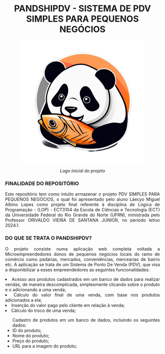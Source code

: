 <div align="center">
  <h1> 
    PANDSHIPDV  - SISTEMA DE PDV SIMPLES PARA PEQUENOS NEGÓCIOS
  </h1>
  <img src="https://github.com/laecyo2003/pdvsimplesl/blob/master/pdv_imagens/PandshiPDV.png?raw=true" alt="Logo Inicial do projeto" width=400px height=400px>
  <p>
    <em> 
      Logo inicial do projeto
    </em>
  </p>
</div>

<div align="justify">
  <h3>
    FINALIDADE DO REPOSITÓRIO
  </h3>
  <p>
    Este repositório tem como intuito armazenar o projeto PDV SIMPLES PARA PEQUENOS NEGÓCIOS, o qual foi apresentado pelo aluno Láecyo Miguel Albino Lopes
    como projeto final referente à disciplina de Lógica de Programação - (LOP) - ECT3104 da Escola de Ciências e Tecnologia (ECT) da Universidade 
    Federal do Rio Grande do Norte (UFRN), ministrada pelo Professor ORIVALDO VIEIRA DE SANTANA JUNIOR, no período letivo 2024.1.
  </p>
  
  <h3>
    DO QUE SE TRATA O PANDSHIPDV?
  </h3>
  <p>
    O projeto consiste numa aplicação web completa voltada a Microempreendedores donos de pequenos negócios locais do ramo de comércio como padarias, mercados, conveniências, mercearias de bairro etc. A aplicação se trata de um Sistema de Ponto De Venda (PDV), que visa a disponibilizar a esses empreendedores as seguintes funcionalidades:
    <li>
      Acesso aos produtos cadastrados em um banco de dados para realizar vendas, de maneira descomplicada, simplesmente clicando sobre o produto e o adicionando a uma venda;
    </li>
    <li>
        Cálculo do valor final de uma venda, com base nos produtos adicionados a ela;
    </li>
    <li>
      Inserção do valor pago pelo cliente em relação à venda;
    </li>
    <li>
      Cálculo do troco de uma venda;
    </li>
    <ul>
      Cadastro de produtos em um banco de dados, incluindo os seguintes dados:
      <li>
        ID do produto;
      </li>
      <li>
        Nome do produto;
      </li>
      <li>
        Preço do produto;
      </li>
      <li>
        URL para a imagem do produto;
      </li>
    </ul>

  </p>
</div>
